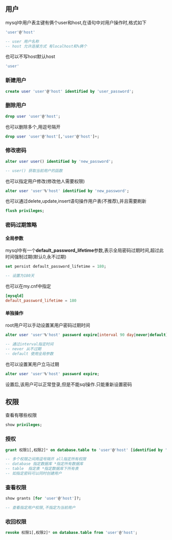 ## 用户

mysql中用户表主键有俩个user和host,在语句中对用户操作时,格式如下

```sql
'user'@'host'

-- user 用户名称
-- host 允许连接方式 有localhost和%俩个
```

也可以不写host默认host

```sql
'user'
```
### 新建用户

```sql
create user 'user'@'host' identified by 'user_password';
```

### 删除用户

```sql
drop user 'user'@'host';
```

也可以删除多个,用逗号隔开

```sql
drop user 'user'@'host'[,'user'@'host']+;
```

### 修改密码

```sql
alter user user() identified by 'new_password';

-- user() 获取当前用户的函数
```

也可以指定用户修改(修改他人需要权限)

```sql
alter user 'user'%'host' identified by 'new_password';
```

也可以通过delete,update,insert语句操作用户表(不推荐),并且需要刷新

```sql
flush privileges;
```

### 密码过期策略

#### 全局参数

mysql中有一个**default_password_lifetime**参数,表示全局密码过期时间,超过此时间强制过期(默认0,永不过期)

```sql
set persist default_password_lifetime = 180;

-- 设置为180天
```

也可以在my.cnf中指定

```cnf
[mysqld]
default_password_lifetime = 180
```

#### 单独操作

root用户可以手动设置某用户密码过期时间

```sql
alter user 'user'%'host' password expire[interval 90 day|never|default];

-- 通过interval指定时间
-- never 从不过期
-- default 使用全局参数
```

也可以设置某用户立马过期

```sql
alter user 'user'%'host' password expire;
```

设置后,该用户可以正常登录,但是不能sql操作.只能重新设置密码

## 权限

查看有哪些权限

```sql
show privileges;
```

### 授权

```sql
grant 权限1[,权限2]* on database.table to 'user'@'host' [identified by 'new_password']?;

-- 多个权限之间用逗号隔开 all指定所有权限
-- database 指定数据库 *指定所有数据库
-- table  指定表 *指定数据库下所有表
-- 如指定密码可以同时创建用户
```

### 查看权限

```sql
show grants [for 'user'@'host']?;

-- 查看指定用户权限,不指定为当前用户
```

### 收回权限

```sql
revoke 权限1[,权限2]* on database.table from 'user'@'host';
```